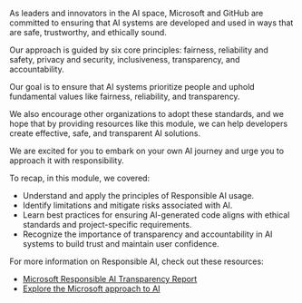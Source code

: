 As leaders and innovators in the AI space, Microsoft and GitHub are committed to ensuring that AI systems are developed and used in ways that are safe, trustworthy, and ethically sound.

Our approach is guided by six core principles: fairness, reliability and safety, privacy and security, inclusiveness, transparency, and accountability.

Our goal is to ensure that AI systems prioritize people and uphold fundamental values like fairness, reliability, and transparency.

We also encourage other organizations to adopt these standards, and we hope that by providing resources like this module, we can help developers create effective, safe, and transparent AI solutions.

We are excited for you to embark on your own AI journey and urge you to approach it with responsibility.

To recap, in this module, we covered:

- Understand and apply the principles of Responsible AI usage.
- Identify limitations and mitigate risks associated with AI.
- Learn best practices for ensuring AI-generated code aligns with ethical standards and project-specific requirements.
- Recognize the importance of transparency and accountability in AI systems to build trust and maintain user confidence.

For more information on Responsible AI, check out these resources:

- [Microsoft Responsible AI Transparency Report](https://query.prod.cms.rt.microsoft.com/cms/api/am/binary/RW1l5BO)
- [Explore the Microsoft approach to AI](/training/paths/explore-microsoft-approach-ai/)
